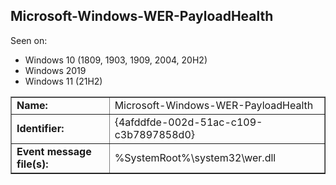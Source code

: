 ## Microsoft-Windows-WER-PayloadHealth

Seen on:
* Windows 10 (1809, 1903, 1909, 2004, 20H2)
* Windows 2019
* Windows 11 (21H2)

<table border="1" class="docutils">
  <tbody>
    <tr>
      <td><b>Name:</b></td>
      <td>Microsoft-Windows-WER-PayloadHealth</td>
    </tr>
    <tr>
      <td><b>Identifier:</b></td>
      <td>{4afddfde-002d-51ac-c109-c3b7897858d0}</td>
    </tr>
    <tr>
      <td><b>Event message file(s):</b></td>
      <td>%SystemRoot%\system32\wer.dll</td>
    </tr>
  </tbody>
</table>

&nbsp;

